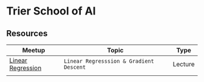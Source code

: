# Trier School of AI
## Resources


| Meetup         | Topic                         | Type |
| ------------------ | -------------------------------- | ------------ |
| [Linear Regression](meetups/Linear&#32;Regression)        | `Linear Regresssion & Gradient Descent` | Lecture |
|                    |                                  |              |     
